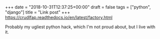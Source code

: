 +++
date = "2018-10-31T12:37:25+00:00"
draft = false
tags = ["python", "django"]
title = "Link post"
+++
https://crudlfap.readthedocs.io/en/latest/factory.html

Probably my ugliest python hack, which I'm not proud about, but I live with it.
